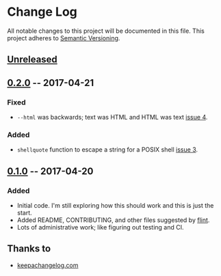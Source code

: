 Change Log
==========

All notable changes to this project will be documented in this file. This project adheres to [Semantic Versioning].

[Unreleased]
------------

[0.2.0] -- 2017-04-21
---------------------

### Fixed

-   `--html` was backwards; text was HTML and HTML was text [issue 4].

### Added

-   `shellquote` function to escape a string for a POSIX shell [issue 3].

[0.1.0] -- 2017-04-20
---------------------

### Added

-   Initial code. I'm still exploring how this should work and this is just the start.
-   Added README, CONTRIBUTING, and other files suggested by [flint].
-   Lots of administrative work; like figuring out testing and CI.

Thanks to
---------

-   [keepachangelog.com]

  [Semantic Versioning]: http://semver.org/
  [Unreleased]: https://github.com/docwhat/temple/compare/v0.2.0...HEAD
  [0.2.0]: https://github.com/docwhat/temple/compare/v0.1.0...v0.2.0
  [issue 4]: https://github.com/docwhat/temple/issues/4
  [issue 3]: https://github.com/docwhat/temple/issues/3
  [0.1.0]: https://github.com/docwhat/temple/commits/v0.1.0
  [flint]: https://github.com/pengwynn/flint
  [keepachangelog.com]: http://keepachangelog.com/
